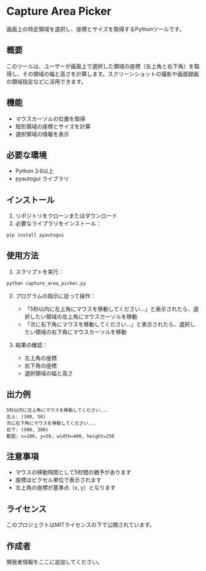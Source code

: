 # Capture Area Picker

画面上の特定領域を選択し、座標とサイズを取得するPythonツールです。

## 概要

このツールは、ユーザーが画面上で選択した領域の座標（左上角と右下角）を取得し、その領域の幅と高さを計算します。スクリーンショットの撮影や画面録画の領域指定などに活用できます。

## 機能

- マウスカーソルの位置を取得
- 矩形領域の座標とサイズを計算
- 選択領域の情報を表示

## 必要な環境

- Python 3.6以上
- pyautogui ライブラリ

## インストール

1. リポジトリをクローンまたはダウンロード
2. 必要なライブラリをインストール：

```bash
pip install pyautogui
```

## 使用方法

1. スクリプトを実行：

```bash
python capture_area_picker.py
```

2. プログラムの指示に従って操作：
   - 「5秒以内に左上角にマウスを移動してください...」と表示されたら、選択したい領域の左上角にマウスカーソルを移動
   - 「次に右下角にマウスを移動してください...」と表示されたら、選択したい領域の右下角にマウスカーソルを移動

3. 結果の確認：
   - 左上角の座標
   - 右下角の座標
   - 選択領域の幅と高さ

## 出力例

```
5秒以内に左上角にマウスを移動してください...
左上: (100, 50)
次に右下角にマウスを移動してください...
右下: (500, 300)
範囲: x=100, y=50, width=400, height=250
```

## 注意事項

- マウスの移動時間として5秒間の猶予があります
- 座標はピクセル単位で表示されます
- 左上角の座標が基準点（x, y）となります

## ライセンス

このプロジェクトはMITライセンスの下で公開されています。

## 作成者

開発者情報をここに追加してください。
